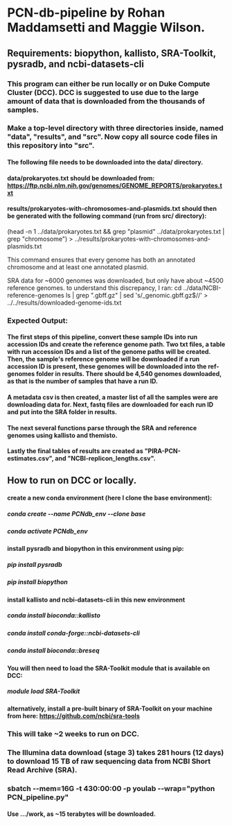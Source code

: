 # PCN-db-pipeline by Rohan Maddamsetti and Maggie Wilson.
## Requirements: biopython, kallisto, SRA-Toolkit, pysradb, and ncbi-datasets-cli

### This program can either be run locally or on Duke Compute Cluster (DCC). DCC is suggested to use due to the large amount of data that is downloaded from the thousands of samples. 

### Make a top-level directory with three directories inside, named "data", "results", and "src". Now copy all source code files in this repository into "src".

#### The following file needs to be downloaded into the data/ directory.
#### data/prokaryotes.txt should be downloaded from: https://ftp.ncbi.nlm.nih.gov/genomes/GENOME_REPORTS/prokaryotes.txt

#### results/prokaryotes-with-chromosomes-and-plasmids.txt should then be generated with the following command (run from src/ directory):
(head -n 1 ../data/prokaryotes.txt && grep "plasmid" ../data/prokaryotes.txt | grep "chromosome") > ../results/prokaryotes-with-chromosomes-and-plasmids.txt  

This command ensures that every genome has both an annotated chromosome and at least one annotated plasmid.

SRA data for ~6000 genomes was downloaded, but only have about ~4500 reference genomes. to understand this discrepancy, I ran:
cd ../data/NCBI-reference-genomes
ls | grep ".gbff.gz" | sed 's/_genomic.gbff.gz$//' > ../../results/downloaded-genome-ids.txt


### Expected Output:
#### The first steps of this pipeline, convert these sample IDs into run accession IDs and create the reference genome path. Two txt files, a table with run accession IDs and a list of the genome paths  will be created. Then, the sample's reference genome will be downloaded if a run accession ID is present, these genomes will be downloaded into the ref-genomes folder in results. There should be 4,540 genomes downloaded, as that is the number of samples that have a run ID.
#### A metadata csv is then created, a master list of all the samples were are downloading data for. Next, fastq files are downloaded for each run ID and put into the SRA folder in results.
#### The next several functions parse through the SRA and reference genomes using kallisto and themisto.
#### Lastly the final tables of results are created as "PIRA-PCN-estimates.csv", and "NCBI-replicon_lengths.csv".

## How to run on DCC or locally.
#### create a new conda environment (here I clone the base environment):
##### conda create --name PCNdb_env --clone base
##### conda activate PCNdb_env
#### install pysradb and biopython in this environment using pip:
##### pip install pysradb
##### pip install biopython
#### install kallisto and ncbi-datasets-cli in this new environment
##### conda install bioconda::kallisto
##### conda install conda-forge::ncbi-datasets-cli
##### conda install bioconda::breseq


#### You will then need to load the SRA-Toolkit module that is available on DCC:
##### module load SRA-Toolkit
#### alternatively, install a pre-built binary of SRA-Toolkit on your machine from here: https://github.com/ncbi/sra-tools

### This will take ~2 weeks to run on DCC.

### The Illumina data download (stage 3) takes 281 hours (12 days) to download 15 TB of raw sequencing data from NCBI Short Read Archive (SRA).  

### sbatch --mem=16G -t 430:00:00 -p youlab --wrap="python PCN_pipeline.py"
#### Use .../work, as ~15 terabytes will be downloaded.
